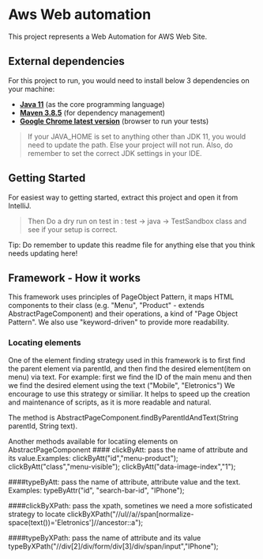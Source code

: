 # Aws Web automation

This project represents a Web Automation for AWS Web Site.

## External dependencies

For this project to run, you would need to install below 3 dependencies on your machine:

- **[Java 11](https://openjdk.java.net/projects/jdk/11/)** (as the core programming language)
- **[Maven 3.8.5](https://maven.apache.org/download.cgi)** (for dependency management)
- **[Google Chrome latest version](https://www.google.com/chrome/?brand=CHBD&gclid=Cj0KCQjwr-SSBhC9ARIsANhzu15P0PA-n9Zp4NpxKaOHVGtBD1TZQH0HlQQE6hUfsOFAU1nf-Rzdlf4aAoTJEALw_wcB&gclsrc=aw.ds)** (browser to run your tests)

> If your JAVA_HOME is set to anything other than JDK 11, you would need to update the path. Else your project
> will not run. Also, do remember to set the correct JDK settings in your IDE.

## Getting Started

For easiest way to getting started, extract this project and open it from IntelliJ.
> Then Do a dry run on test in : test -> java -> TestSandbox class and see if your setup is correct.  

Tip: Do remember to update this readme file for anything else that you think needs updating here!

## Framework - How it works

This framework uses principles of PageObject Pattern, it maps HTML components to their class (e.g. "Menu", "Product" - extends AbstractPageComponent) and their operations, a kind of "Page Object Pattern".
We also use "keyword-driven" to provide more readability.

### Locating elements

One of the element finding strategy used in this framework is to first find the parent element via parentId, and then find the desired element(item on menu) via text.
For example: first we find the ID of the main menu and then we find the desired element using the text ("Mobile", "Eletronics")
We encourage to use this strategy or similiar. It helps to speed up the creation and maintenance of scripts, as it is more readable and natural.

The method is AbstractPageComponent.findByParentIdAndText(String parentId, String text).

Another methods available for locatiing elements on AbstractPageComponent
    #### clickByAtt: pass the name of attribute and its value.Examples:
	clickByAtt("id","menu-product");
	clickByAtt("class","menu-visible");
	clickByAtt("data-image-index","1");
		
   ####typeByAtt: pass the name of attribute, attribute value and the text. Examples:
		typeByAttr("id", "search-bar-id", "IPhone");  
   
   ####clickByXPath: pass the xpath, sometines we need a more sofisticated strategy to locate
		 clickByXPath("//ul//a//span[normalize-space(text())='Eletronics']//ancestor::a");
		 
   ####typeByXPath: pass the name of attribute and its value
		typeByXPath("//div[2]/div/form/div[3]/div/span/input","IPhone");

 






